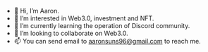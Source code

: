 - 👋 Hi, I’m Aaron.
- 👀 I’m interested in Web3.0, investment and NFT.
- 🌱 I’m currently learning the operation of Discord community.
- 💞️ I’m looking to collaborate on Web3.0.
- 📫 You can send email to aaronsuns96@gmail.com to reach me.

<!---
SAaronsun/SAaronsun is a ✨ special ✨ repository because its `README.md` (this file) appears on your GitHub profile.
You can click the Preview link to take a look at your changes.
--->
